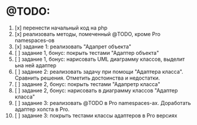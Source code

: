 
# @TODO:
1. [x] перенести начальный код на php
2. [x] реализовать методы, помеченный @TODO, кроме Pro namespaces-ов
3. [x] задание 1: реализовать "Адапрет объекта"
4. [ ] задание 1, бонус: покрыть тестами "Адаптер объекта"
5. [ ] задание 1, бонус: нарисовать UML диаграмму классов, выделит ьна ней адаптер
6. [ ] задание 2: реализовать задачу при помощи "Адаптера класса". Сравнить решения. Отметить достоинства и недостатки.
7. [ ] задание 2, бонус: покрыть тестами "Адапретр класса"
8. [ ] задание 2, бонус: нарисовать в диаграмму классов "Адаптер класса"
9. [ ] задание 3: реализовать @TODO в Pro namespaces-ах. Доработать адаптер холста в Pro.
10. [ ] задание 3: покрыть тестами классы адаптеров в Pro версиях